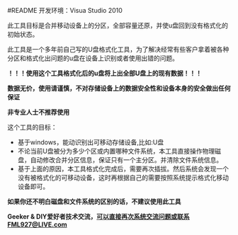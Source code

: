 ﻿#README
开发环境：Visua Studio 2010

此工具目标是合并移动设备上的分区，全部容量还原，并使u盘回到没有格式化的初始状态。

此工具是一个多年前自己写的U盘格式化工具，为了解决经常有些客户拿着被各种分区和格式化出问题的u盘在设备上识别或者使用出错的问题。

**！！！使用这个工具格式化后的u盘将上出全部U盘上的现有数据！！！**

**数据无价，使用请谨慎，不对存储设备上的数据安全性和设备本身的安全做出任何保证**

**非专业人士不推荐使用**

这个工具的目标：
* 基于windows，能动识别出可移动存储设备,比如:U盘
* 不论当前U盘被分为多少个区或内置哪种文件系统，本工具直接操作物理磁盘，自动修改合并分区信息，保证只有一个主分区。并清除文件系统信息。
* 基于上面的原因，本工具格式化完成后，需要再次插拔。然后系统会发现一个没有被格式化的可移动设备，这时再根据自己的需要按照系统提示格式化移动设备即可。

**如果你还不明白磁盘和文件系统的区别的话，不建议使用此工具**

**Geeker & DIY爱好者技术交流，可以直接再次系统交流问题或联系FML927@LIVE.com**
